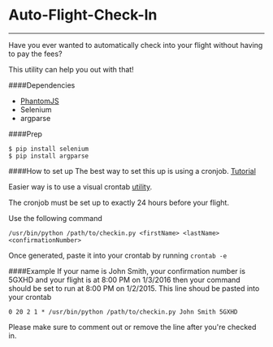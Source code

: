 # Auto-Flight-Check-In
<hr>
Have you ever wanted to automatically check into your flight without having to pay the fees?

This utility can help you out with that!

####Dependencies
- [PhantomJS](http://phantomjs.org/download.html)
- Selenium 
- argparse

####Prep
```
$ pip install selenium
$ pip install argparse
```

####How to set up
The best way to set this up is using a cronjob. [Tutorial](https://www.digitalocean.com/community/tutorials/how-to-use-cron-to-automate-tasks-on-a-vps)

Easier way is to use a visual crontab [utility](http://www.corntab.com/pages/crontab-gui).

The cronjob must be set up to exactly 24 hours before your flight. 

Use the following command
```
/usr/bin/python /path/to/checkin.py <firstName> <lastName> <confirmationNumber> 
```

Once generated, paste it into your crontab by running ```crontab -e```

####Example
If your name is John Smith, your confirmation number is 5GXHD and your flight is at 8:00 PM on 1/3/2016 then your command should be set to run at 8:00 PM on 1/2/2015. This line shoud be pasted into your crontab
```
0 20 2 1 * /usr/bin/python /path/to/checkin.py John Smith 5GXHD
```
Please make sure to comment out or remove the line after you're checked in. 
